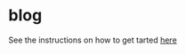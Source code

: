 # blog
See the instructions on how to get tarted [here](https://github.com/ProFireDev/blog/blob/main/pfd-blog/README.md "here")
